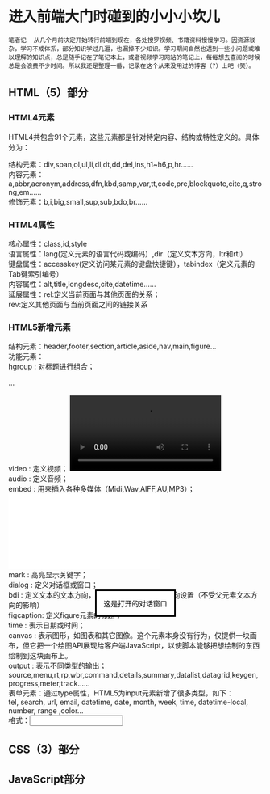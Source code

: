 <h1>进入前端大门时碰到的小小小坎儿</h1>

    笔者记  从几个月前决定开始转行前端到现在，各处搜罗视频、书籍资料慢慢学习。因资源驳杂，学习不成体系，部分知识学过几遍，也漏掉不少知识。学习期间自然也遇到一些小问题或难以理解的知识点，总是随手记在了笔记本上，或者视频学习网站的笔记上，每每想去查阅的时候总是会浪费不少时间。所以我还是整理一番，记录在这个从来没用过的博客（?）上吧（笑）。

<h2>HTML（5）部分</h2>

<h3>HTML4元素</h3>
    HTML4共包含91个元素，这些元素都是针对特定内容、结构或特性定义的。具体分为：
    
  结构元素：div,span,ol,ul,li,dl,dt,dd,del,ins,h1~h6,p,hr......<br />
  内容元素：a,abbr,acronym,address,dfn,kbd,samp,var,tt,code,pre,blockquote,cite,q,strong,em......<br />
  修饰元素：b,i,big,small,sup,sub,bdo,br......<br />

<h3>HTML4属性</h4>

  核心属性：class,id,style<br />
  语言属性：lang(定义元素的语言代码或编码）,dir（定义文本方向，ltr和rtl）<br />
  键盘属性：accesskey(定义访问某元素的键盘快捷键），tabindex（定义元素的Tab键索引编号）<br />
  内容属性：alt,title,longdesc,cite,datetime......<br />
  延展属性：rel:定义当前页面与其他页面的关系；<br />
           rev:定义其他页面与当前页面之间的链接关系<br />

<h3>HTML5新增元素</h3>

  结构元素：header,footer,section,article,aside,nav,main,figure...<br />
  功能元素：<br />
        hgroup  : 对标题进行组合；  <hgroup>...</hgroup><br />
        video   : 定义视频；  <video src="movie.ogg" controls="controls">video元素</video><br />
        audio   : 定义音频；  <audio src="audio.wav">audio元素</audio><br />
        embed   : 用来插入各种多媒体（Midi,Wav,AIFF,AU,MP3）；  <embed src="horse.wav" /><br />
        mark    : 高亮显示关键字；  <mark></mark><br />
        dialog  : 定义对话框或窗口；  <dialog open>这是打开的对话窗口</dialog><br />
        bdi     : 定义文本的文本方向，使其脱离其周围文本的方向设置（不受父元素文本方向的影响）<br />
        figcaption: 定义figure元素的标题；<br />
        time    : 表示日期或时间；<br />
        canvas  : 表示图形，如图表和其它图像。这个元素本身没有行为，仅提供一块画布，但它把一个绘图API展现给客户端JavaScript，以使脚本能够把想绘制的东西绘制到这块画布上。  <canvas id="myCanvas" width="200" height="200"></canvas><br />
        output  : 表示不同类型的输出；  <output></output><br />
        source,menu,rt,rp,wbr,command,details,summary,datalist,datagrid,keygen,progress,meter,track......<br />
  表单元素：通过type属性，HTML5为input元素新增了很多类型，如下：<br />
        tel, search, url, email, datetime, date, month, week, time, datetime-local, number, range ,color...<br />
        格式：<input type="ele" /><br />

<h2>CSS（3）部分</h2>


<h2>JavaScript部分</h2>
